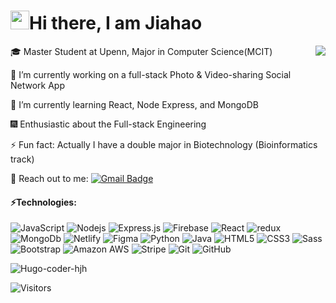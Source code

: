 <h1><img src="https://emojis.slackmojis.com/emojis/images/1531849430/4246/blob-sunglasses.gif?1531849430" width="30"/>Hi there, I am Jiahao </h1>

<img align="right" src="https://github-readme-stats.vercel.app/api/top-langs/?username=Hugo-coder-hjh&hide=TeX&layout=compact&exclude_repo=Exploration-and-Predictive-Analysis-of-Cryptocurrency-Trading-with-Binance-History-Data" />

🎓 Master Student at Upenn, Major in Computer Science(MCIT)

🔭 I’m currently working on a full-stack Photo & Video-sharing Social Network App

🌱 I’m currently learning React, Node Express, and MongoDB

🎆 Enthusiastic about the Full-stack Engineering

⚡ Fun fact: Actually I have a double major in Biotechnology (Bioinformatics track)

👐 Reach out to me: [![Gmail Badge](https://img.shields.io/badge/-jiahaohe@seas.upenn.edu-c14438?style=flat-square&logo=Gmail&logoColor=white)](mailto:jiahaohe@seas.upenn.edu)


#### ⚡Technologies:
![JavaScript](https://img.shields.io/badge/-JavaScript-black?style=flat-square&logo=javascript)
![Nodejs](https://img.shields.io/badge/-Nodejs-black?style=flat-square&logo=Node.js)
![Express.js](https://img.shields.io/badge/-Express.js-black?style=flat-square&logo=Express)
![Firebase](https://img.shields.io/badge/-Firebase-black?style=flat-square&logo=firebase)
![React](https://img.shields.io/badge/-React-black?style=flat-square&logo=react)
<img alt="redux" src="https://img.shields.io/badge/-Redux-764ABC?style=flat-square&logo=redux&logoColor=white" />
![MongoDb](https://img.shields.io/badge/-MongoDB-green?style=flat-square&logo=MongoDB)
![Netlify](https://img.shields.io/badge/-Netlify-blue?style=flat-square&logo=Netlify)
![Figma](https://img.shields.io/badge/-Figma-black?style=flat-square&logo=Figma)
![Python](https://img.shields.io/badge/-Python-black?style=flat-square&logo=Python)
![Java](https://img.shields.io/badge/-java-E34A86?style=flat-square&logo=java)
![HTML5](https://img.shields.io/badge/-HTML5-E34F26?style=flat-square&logo=html5&logoColor=white)
![CSS3](https://img.shields.io/badge/-CSS3-1572B6?style=flat-square&logo=css3)
<img alt="Sass" src="https://img.shields.io/badge/-Sass-CC6699?style=flat-square&logo=sass&logoColor=white" />
![Bootstrap](https://img.shields.io/badge/-Bootstrap-563D7C?style=flat-square&logo=bootstrap)
![Amazon AWS](https://img.shields.io/badge/Amazon%20AWS-232F3E?style=flat-square&logo=amazon-aws)
![Stripe](https://img.shields.io/badge/Stripe-232F3E?style=flat-square&logo=Stripe)
![Git](https://img.shields.io/badge/-Git-black?style=flat-square&logo=git)
![GitHub](https://img.shields.io/badge/-GitHub-181717?style=flat-square&logo=github)

<img src="https://github-readme-stats.vercel.app/api?username=Hugo-coder-hjh&show_icons=true&count_private=true" alt="Hugo-coder-hjh" />

![Visitors](https://visitor-badge.laobi.icu/badge?page_id=Hugo-coder-hjh.Hugo-coder-hjh)
